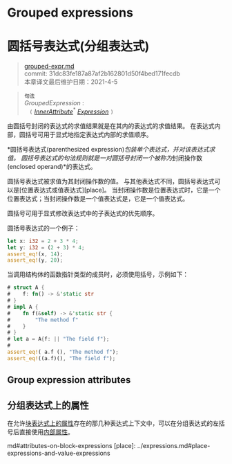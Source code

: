 # Grouped expressions
# 圆括号表达式(分组表达式)

>[grouped-expr.md](https://github.com/rust-lang/reference/blob/master/src/expressions/grouped-expr.md)\
>commit: 31dc83fe187a87af2b162801d50f4bed171fecdb \
>本章译文最后维护日期：2021-4-5


> **<sup>句法</sup>**\
> _GroupedExpression_ :\
> &nbsp;&nbsp; `(` [_InnerAttribute_]<sup>\*</sup> [_Expression_] `)`

由圆括号封闭的表达式的求值结果就是在其内的表达式的求值结果。
在表达式内部，圆括号可用于显式地指定表达式内部的求值顺序。

*圆括号表达式(parenthesized expression)*包装单个表达式，并对该表达式求值。
圆括号表达式的句法规则就是一对圆括号封闭一个被称为*封闭操作数(enclosed operand)*的表达式。

圆括号表达式被求值为其封闭操作数的值。
与其他表达式不同，圆括号表达式可以是[位置表达式或值表达式][place]。
当封闭操作数是位置表达式时，它是一个位置表达式；当封闭操作数是一个值表达式是，它是一个值表达式。

圆括号可用于显式修改表达式中的子表达式的优先顺序。

圆括号表达式的一个例子：

```rust
let x: i32 = 2 + 3 * 4;
let y: i32 = (2 + 3) * 4;
assert_eq!(x, 14);
assert_eq!(y, 20);
```

当调用结构体的函数指针类型的成员时，必须使用括号，示例如下：

```rust
# struct A {
#    f: fn() -> &'static str
# }
# impl A {
#    fn f(&self) -> &'static str {
#        "The method f"
#    }
# }
# let a = A{f: || "The field f"};
#
assert_eq!( a.f (), "The method f");
assert_eq!((a.f)(), "The field f");
```

## Group expression attributes
## 分组表达式上的属性

在允许[块表达式上的属性][Inner attributes]存在的那几种表达式上下文中，可以在分组表达式的左括号后直接使用[内部属性][attributes on block expressions]。

[Inner attributes]: ../attributes.md
[_Expression_]: ../expressions.md
[_InnerAttribute_]: ../attributes.md
[attributes on block expressions]: block-expr.md#attributes-on-block-expressions
md#attributes-on-block-expressions
[place]: ../expressions.md#place-expressions-and-value-expressions
